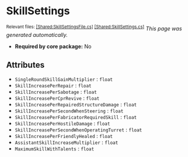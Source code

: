 # SkillSettings
<sup>Relevant files: [[Shared:SkillSettingsFile.cs]](https://github.com/Regalis11/Barotrauma/blob/master/Barotrauma/BarotraumaShared/SharedSource/ContentManagement/ContentFile/SkillSettingsFile.cs) [[Shared:SkillSettings.cs]](https://github.com/Regalis11/Barotrauma/blob/master/Barotrauma/BarotraumaShared/SharedSource/Characters/SkillSettings.cs)</sup>
*This page was generated automatically.*

- **Required by core package:** No



## Attributes
- `SingleRoundSkillGainMultiplier` : `float`
- `SkillIncreasePerRepair` : `float`
- `SkillIncreasePerSabotage` : `float`
- `SkillIncreasePerCprRevive` : `float`
- `SkillIncreasePerRepairedStructureDamage` : `float`
- `SkillIncreasePerSecondWhenSteering` : `float`
- `SkillIncreasePerFabricatorRequiredSkill` : `float`
- `SkillIncreasePerHostileDamage` : `float`
- `SkillIncreasePerSecondWhenOperatingTurret` : `float`
- `SkillIncreasePerFriendlyHealed` : `float`
- `AssistantSkillIncreaseMultiplier` : `float`
- `MaximumSkillWithTalents` : `float`


